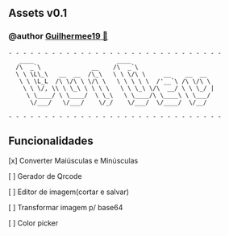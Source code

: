 ## Assets v0.1
### @author [Guilhermee19 🔗](http://iamgui.dev)



```
- - - - - - - - - - - - - - - - - - - - - - - - - - - - - - 
   ____                       ____                       
  /\  _`\              __    /\  _`\                     
  \ \ \L\_\   __  __  /\_\   \ \ \/\ \     __    __  __  
   \ \ \L_L  /\ \/\ \ \/\ \   \ \ \ \ \  /'__`\ /\ \/\ \ 
    \ \ \/, \\ \ \_\ \ \ \ \   \ \ \_\ \/\  __/ \ \ \_/ |
     \ \____/ \ \____/  \ \_\   \ \____/\ \____\ \ \___/ 
      \/___/   \/___/    \/_/    \/___/  \/____/  \/__/  

- - - - - - - - - - - - - - - - - - - - - - - - - - - - - -
```

## Funcionalidades
[x] Converter Maiúsculas e Minúsculas

[ ] Gerador de Qrcode

[ ] Editor de imagem(cortar e salvar)

[ ] Transformar imagem p/ base64

[ ] Color picker
